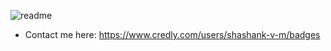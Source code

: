 ![readme](https://user-images.githubusercontent.com/58113556/113433933-b8b7e300-93fd-11eb-9c2f-a61283322fc0.png)
- Contact me here: https://www.credly.com/users/shashank-v-m/badges 

